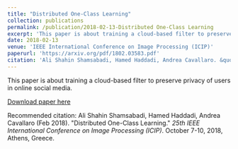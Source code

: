 ```yaml
---
title: "Distributed One-Class Learning"
collection: publications
permalink: /publication/2018-02-13-Distributed One-Class Learning
excerpt: 'This paper is about training a cloud-based filter to preserve privacy of users in online social media.'
date: 2018-02-13
venue: 'IEEE International Conference on Image Processing (ICIP)'
paperurl: 'https://arxiv.org/pdf/1802.03583.pdf'
citation: 'Ali Shahin Shamsabadi, Hamed Haddadi, Andrea Cavallaro. &quot;Distributed One-Class Learning.&quot; <i> 25th IEEE International Conference on Image Processing (ICIP),</i> October 7-10, 2018, Athens, Greece.'
---
```

This paper is about training a cloud-based filter to preserve privacy of users in online social media.

[Download paper here](https://arxiv.org/pdf/1802.03583.pdf)

Recommended citation: Ali Shahin Shamsabadi, Hamed Haddadi, Andrea Cavallaro (Feb 2018). "Distributed One-Class Learning." <i> 25th IEEE International Conference on Image Processing (ICIP)</i>. October 7-10, 2018, Athens, Greece.
